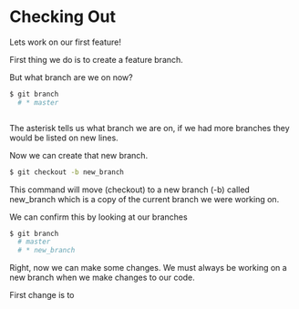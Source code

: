 # Checking Out

Lets work on our first feature!

First thing we do is to create a feature branch.

But what branch are we on now?

```bash
$ git branch 
  # * master
```

```bash
```

The asterisk tells us what branch we are on, if we had more branches they would be listed on new lines.

Now we can create that new branch.

```bash
$ git checkout -b new_branch
```

This command will move (checkout) to a new branch (-b) called new_branch which is a copy of the current branch we were working on.

We can confirm this by looking at our branches

``` bash 
$ git branch
  # master
  # * new_branch
```

Right, now we can make some changes. We must always be working on a new branch when we make changes to our code.

First change is to 